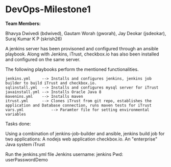 # DevOps-Milestone1

**Team Members:**

Bhavya Dwivedi (bdwived), Gautam Worah (gworah), Jay Deokar (jsdeokar), Suraj Kumar K P (skrish26)

A jenkins server has been provisoned and configured through an ansible playbook. Along with Jenkins, iTrust, checkbox.io has also been installed and configured on the same server.

The following playbooks perform the mentioned functionalities.

    jenkins.yml     --> Installs and configures jenkins, jenkins job builder to build iTrust and checkbox.io.
    sqlinstall.yml  --> Installs and configures mysql server for iTrust
    javainstall.yml --> Installs Oracle Java 8
    mavenins.yml    --> Installs maven 
    itrust.yml      --> Clones iTrust from git repo, establishes the application and Database connection, runs maven tests for iTrust
    vars.yml 		    --> Paramter file for setting environmental variables


Tasks done:

Using a combination of jenkins-job-builder and ansible, jenkins build job for two applications:
A nodejs web application checkbox.io.
An "enterprise" Java system iTrust



Run the jenkins.yml file
Jenkins username: jenkins
Pwd: userPasswordDemo
